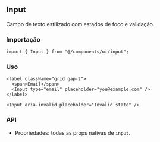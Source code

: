 ## Input

Campo de texto estilizado com estados de foco e validação.

### Importação
```tsx
import { Input } from "@/components/ui/input";
```

### Uso
```tsx
<label className="grid gap-2">
  <span>Email</span>
  <Input type="email" placeholder="you@example.com" />
</label>

<Input aria-invalid placeholder="Invalid state" />
```

### API
- Propriedades: todas as props nativas de `input`.

